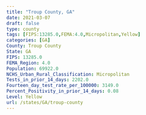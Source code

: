 ```yaml
---
title: "Troup County, GA"
date: 2021-03-07
draft: false
type: county
tags: [FIPS:13285.0,FEMA:4.0,Micropolitan,Yellow]
categories: [GA]
County: Troup County
State: GA
FIPS: 13285.0
FEMA_Region: 4.0
Population: 69922.0
NCHS_Urban_Rural_Classification: Micropolitan
Tests_in_prior_14_days: 2202.0
Fourteen_day_test_rate_per_100000: 3149.0
Percent_Positivity_in_prior_14_days: 0.08
Level: Yellow
url: /states/GA/troup-county
---
```



